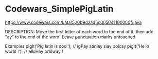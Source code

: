 # Codewars_SimplePigLatin

https://www.codewars.com/kata/520b9d2ad5c005041100000f/java

DESCRIPTION:
Move the first letter of each word to the end of it, then add "ay" to the end of the word. Leave punctuation marks untouched.

Examples
pigIt('Pig latin is cool'); // igPay atinlay siay oolcay
pigIt('Hello world !');     // elloHay orldway !
